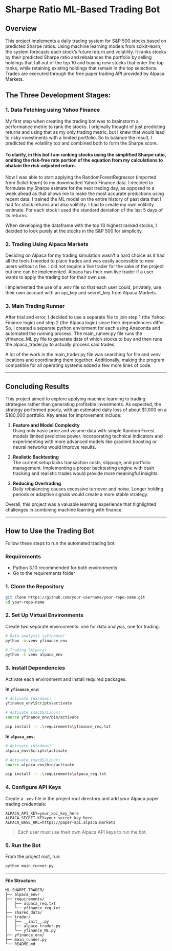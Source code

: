 # Sharpe Ratio ML-Based Trading Bot

## Overview

This project implements a daily trading system for S&P 500 stocks based on predicted Sharpe ratios. Using machine learning models from scikit-learn, the system forecasts each stock’s future return and volatility. It ranks stocks by their predicted Sharpe ratio and rebalances the portfolio by selling holdings that fall out of the top 10 and buying new stocks that enter the top ranks, while retaining existing holdings that remain in the top selections. Trades are executed through the free paper trading API provided by Alpaca Markets.

## The Three Development Stages:
### 1. Data Fetching using Yahoo Finance
My first step when creating the trading bot was to brainstorm a performance metric to rank the stocks. I originally thought of just predicting returns and using that as my only trading metric, but I knew that would lead to risky investments with a limited portfolio. So to balance the result, I predicted the volatility too and combined both to form the Sharpe score.

#### To clarify, in this bot I am ranking stocks using the simplified Sharpe ratio, omiting the risk-free rate portion of the equation from my calculations to obatain the risk-adjusted return.

Now I was able to start applying the RandomForestRegressor (imported from Scikit-learn) to my downloaded Yahoo Finance data. I decided to formulate my Sharpe esimate for the next trading day, as opposed to a week ahead as that allows me to make the most accurate predictions using recent data. I trained the ML model on the entire history of past data that I had for stock returns and also volitility. I had to create my own volitility estimate. For each stock I used the standard deviation of the last 5 days of its returns. 

When developing the dataframe with the top 10 highest ranked stocks, I decided to look purely at the stocks in the S&P 500 for simplicity. 

### 2. Trading Using Alpaca Markets

Deciding on Alpaca for my trading simulation wasn't a hard choice as it had all the tools I needed to place trades and was easily accessible to new users without a fee. I did not require a live trader for the sake of the project but one can be implemented. Alpaca has their own live trader if a user wants to apply the trading bot for their own use.

I implemented the use of a .env file so that each user could, privately, use their own account with an api_key and secret_key from Alpaca Markets.

### 3. Main Trading Runner

After trial and error, I decided to use a separate file to join step 1 (the Yahoo Finance logic) and step 2 (the Alpaca logic) since their dependencies differ. So, I created a separate python enviorment for each using Anaconda and automated the running process. The main_runner.py file runs the yfinance_ML.py file to generate data of which stocks to buy and then runs the alpaca_trader.py to actually process said trades. 

A lot of the work in the main_trader.py file was searching for file and venv locations and coordinating them together. Additionally, making the program compatible for all operating systems added a few more lines of code.

---

## Concluding Results

This project aimed to explore applying machine learning to trading strategies rather than generating profitable investments. As expected, the strategy performed poorly, with an estimated daily loss of about $1,000 on a $180,000 portfolio. Key areas for improvement include:

1. **Feature and Model Complexity**  
   Using only basic price and volume data with simple Random Forest models limited predictive power. Incorporating technical indicators and experimenting with more advanced models like gradient boosting or neural networks would improve results.

2. **Realistic Backtesting**  
   The current setup lacks transaction costs, slippage, and portfolio management. Implementing a proper backtesting engine with cash tracking and realistic trades would provide more meaningful insights.

3. **Reducing Overtrading**  
   Daily rebalancing causes excessive turnover and noise. Longer holding periods or adaptive signals would create a more stable strategy.

Overall, this project was a valuable learning experience that highlighted challenges in combining machine learning with finance.

---

## How to Use the Trading Bot

Follow these steps to run the automated trading bot:

### Requirements

- Python 3.10 recommended for both environments
- Go to the requirements folder

### 1. Clone the Repository

```bash
git clone https://github.com/your-username/your-repo-name.git
cd your-repo-name
```

### 2. Set Up Virtual Environments

Create two separate environments: one for data analysis, one for trading.

```bash
# Data analysis (yfinance)
python -m venv yfinance_env

# Trading (Alpaca)
python -m venv alpaca_env
```

### 3. Install Dependencies

Activate each environment and install required packages.

**In `yfinance_env`:**

```bash
# Activate (Windows)
yfinance_env\Scripts\activate

# Activate (macOS/Linux)
source yfinance_env/bin/activate

pip install -r .\requirements\yfinance_req.txt
```

**In `alpaca_env`:**

```bash
# Activate (Windows)
alpaca_env\Scripts\activate

# Activate (macOS/Linux)
source alpaca_env/bin/activate

pip install -r .\requirements\alpaca_req.txt
```

### 4. Configure API Keys

Create a `.env` file in the project root directory and add your Alpaca paper trading credentials:

```env
ALPACA_API_KEY=your_api_key_here
ALPACA_SECRET_KEY=your_secret_key_here
ALPACA_BASE_URL=https://paper-api.alpaca.markets
```

> Each user must use their own Alpaca API keys to run the bot.

### 5. Run the Bot

From the project root, run:

```bash
python main_runner.py
```

---

**File Structure:**

```
ML-SHARPE-TRADER/
├── alpaca_env/
├── requirements/
│   ├── alpaca_req.txt
│   └── yfinance_req.txt
├── shared_data/
├── trader/
│   ├── __init__.py
│   ├── alpaca_trader.py
│   └── yfinance_ML.py
├── yfinance_env/
├── main_runner.py
└── README.md

```
